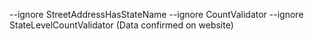--ignore StreetAddressHasStateName --ignore CountValidator --ignore StateLevelCountValidator (Data confirmed on website)
